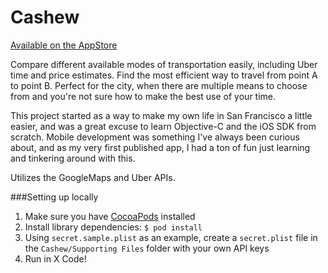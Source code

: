 Cashew
======

[Available on the AppStore](https://itunes.apple.com/WebObjects/MZStore.woa/wa/viewSoftware?id=930789528)

Compare different available modes of transportation easily, including Uber time and price estimates. Find the most efficient way to travel from point A to point B. Perfect for the city, when there are multiple means to choose from and you're not sure how to make the best use of your time.

This project started as a way to make my own life in San Francisco a little easier, and was a great excuse to learn Objective-C and the iOS SDK from scratch. Mobile development was something I've always been curious about, and as my very first published app, I had a ton of fun just learning and tinkering around with this.

Utilizes the GoogleMaps and Uber APIs.

###Setting up locally

1. Make sure you have [CocoaPods](http://guides.cocoapods.org/using/getting-started.html) installed
2. Install library dependencies: `$ pod install`
3. Using `secret.sample.plist` as an example, create a `secret.plist` file in the `Cashew/Supporting Files` folder with your own API keys
4. Run in X Code!

